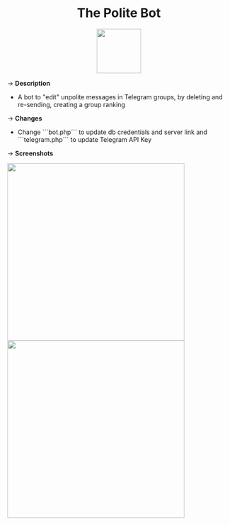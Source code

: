 <h1 align="center">The Polite Bot </h1>



<p align="center">
  <img width="100" src="https://github.com/pedropamn/The-Polite-Bot/blob/main/thepolitebot.jpg?raw=true" />
</p>

&rarr; __Description__ 
* A bot to "edit" unpolite messages in Telegram groups, by deleting and re-sending, creating a group ranking

&rarr; __Changes__ 
* Change ´´´bot.php´´´ to update db credentials and server link and ´´´telegram.php´´´ to update Telegram API Key 

&rarr; __Screenshots__ 

<img width="400" src="https://github.com/pedropamn/The-Polite-Bot/blob/main/polite-increased.png?raw=true" />          <img width="400" src="https://github.com/pedropamn/The-Polite-Bot/blob/main/polite-decreased.png?raw=true" />


